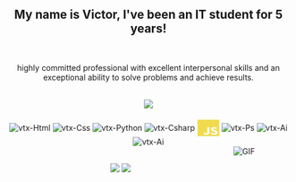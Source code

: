 <h2 align="center">My name is Victor, I've been an IT student for 5 years!</h2>
<br>
<p align="center">highly committed professional with excellent interpersonal skills and an exceptional ability to solve problems and achieve results.</p>
<br>

<div align="center">
<img height="119" src="https://github-readme-stats.vercel.app/api?username=vit3xx&show_icons=true&hide=contribs,prs&cache_seconds=86400&theme=discord_old_blurple"/>

</div>
  
<div style="display: inline_block" align="center"><br>
  <img align="center" alt="vtx-Html" height="30" width="40" src="https://cdn.jsdelivr.net/gh/devicons/devicon/icons/html5/html5-plain.svg">
  <img align="center" alt="vtx-Css" height="30" width="40" src="https://cdn.jsdelivr.net/gh/devicons/devicon/icons/css3/css3-plain.svg">
  <img align="center" alt="vtx-Python" height="30" width="40" src="https://cdn.jsdelivr.net/gh/devicons/devicon/icons/python/python-plain.svg">
  <img align="center" alt="vtx-Csharp" height="30" width="40" src="https://cdn.jsdelivr.net/gh/devicons/devicon/icons/csharp/csharp-plain.svg">
  <img align="center" alt="vtx-Js" height="30" width="40" src="https://raw.githubusercontent.com/devicons/devicon/master/icons/javascript/javascript-plain.svg">
  <img align="center" alt="vtx-Ps" height="30" width="40" src="https://cdn.jsdelivr.net/gh/devicons/devicon/icons/photoshop/photoshop-plain.svg">
  <img align="center" alt="vtx-Ai" height="30" width="40" src="https://cdn.jsdelivr.net/gh/devicons/devicon/icons/illustrator/illustrator-plain.svg">
  <img align="center" alt="vtx-Ai" height="30" width="40" src="https://cdn.jsdelivr.net/gh/devicons/devicon/icons/premierepro/premierepro-plain.svg">
  </div>
  
  <img align="right" alt="GIF" height="100" width="100" src="https://media.giphy.com/media/v1.Y2lkPTc5MGI3NjExNDYwbHBqZTRrMWI4Y29kMWlwdHdnMnRnNjY2ZjFxdm84MXdiNGtsaiZlcD12MV9pbnRlcm5hbF9naWZfYnlfaWQmY3Q9Zw/iJ7pQEqC1c8YBIkNyt/giphy.gif">
  
  ## 

 
<div align="center"> 
  <a href = "mailto:victorpiovezana@gmail.com"><img src="https://img.shields.io/badge/Gmail-3A4155?style=for-the-badge&logo=gmail&logoColor=white" target="_blank"></a>
  <a href="https://www.linkedin.com/in/victor-piovezana-j-2692a81ba/" target="_blank"><img src="https://img.shields.io/badge/LinkedIn-3A4155?style=for-the-badge&logo=linkedin&logoColor=white" target="_blank"></a> 
  
</div>
